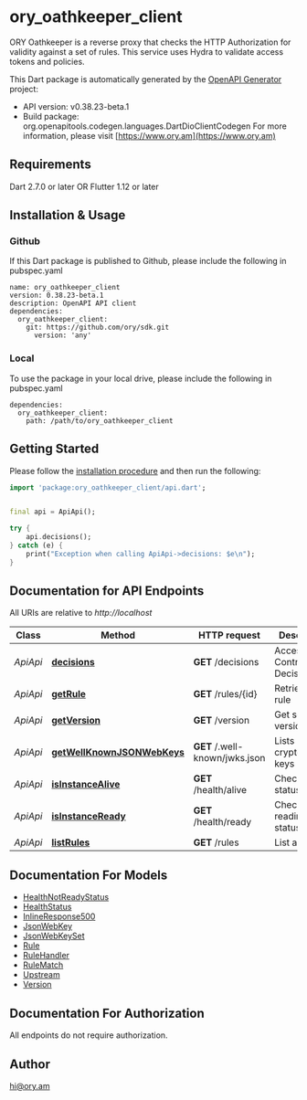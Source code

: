# ory_oathkeeper_client
ORY Oathkeeper is a reverse proxy that checks the HTTP Authorization for validity against a set of rules. This service uses Hydra to validate access tokens and policies.

This Dart package is automatically generated by the [OpenAPI Generator](https://openapi-generator.tech) project:

- API version: v0.38.23-beta.1
- Build package: org.openapitools.codegen.languages.DartDioClientCodegen
For more information, please visit [https://www.ory.am](https://www.ory.am)

## Requirements

Dart 2.7.0 or later OR Flutter 1.12 or later

## Installation & Usage

### Github
If this Dart package is published to Github, please include the following in pubspec.yaml
```
name: ory_oathkeeper_client
version: 0.38.23-beta.1
description: OpenAPI API client
dependencies:
  ory_oathkeeper_client:
    git: https://github.com/ory/sdk.git
      version: 'any'
```

### Local
To use the package in your local drive, please include the following in pubspec.yaml
```
dependencies:
  ory_oathkeeper_client:
    path: /path/to/ory_oathkeeper_client
```

## Getting Started

Please follow the [installation procedure](#installation--usage) and then run the following:

```dart
import 'package:ory_oathkeeper_client/api.dart';


final api = ApiApi();

try {
    api.decisions();
} catch (e) {
    print("Exception when calling ApiApi->decisions: $e\n");
}

```

## Documentation for API Endpoints

All URIs are relative to *http://localhost*

Class | Method | HTTP request | Description
------------ | ------------- | ------------- | -------------
*ApiApi* | [**decisions**](doc/ApiApi.md#decisions) | **GET** /decisions | Access Control Decision API
*ApiApi* | [**getRule**](doc/ApiApi.md#getrule) | **GET** /rules/{id} | Retrieve a rule
*ApiApi* | [**getVersion**](doc/ApiApi.md#getversion) | **GET** /version | Get service version
*ApiApi* | [**getWellKnownJSONWebKeys**](doc/ApiApi.md#getwellknownjsonwebkeys) | **GET** /.well-known/jwks.json | Lists cryptographic keys
*ApiApi* | [**isInstanceAlive**](doc/ApiApi.md#isinstancealive) | **GET** /health/alive | Check alive status
*ApiApi* | [**isInstanceReady**](doc/ApiApi.md#isinstanceready) | **GET** /health/ready | Check readiness status
*ApiApi* | [**listRules**](doc/ApiApi.md#listrules) | **GET** /rules | List all rules


## Documentation For Models

 - [HealthNotReadyStatus](doc/HealthNotReadyStatus.md)
 - [HealthStatus](doc/HealthStatus.md)
 - [InlineResponse500](doc/InlineResponse500.md)
 - [JsonWebKey](doc/JsonWebKey.md)
 - [JsonWebKeySet](doc/JsonWebKeySet.md)
 - [Rule](doc/Rule.md)
 - [RuleHandler](doc/RuleHandler.md)
 - [RuleMatch](doc/RuleMatch.md)
 - [Upstream](doc/Upstream.md)
 - [Version](doc/Version.md)


## Documentation For Authorization

 All endpoints do not require authorization.


## Author

hi@ory.am

